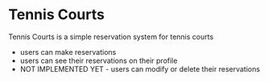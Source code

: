 # Tennis Courts

Tennis Courts is a simple reservation system for tennis courts
- users can make reservations
- users can see their reservations on their profile
- NOT IMPLEMENTED YET - users can modify or delete their reservations